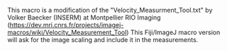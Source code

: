 This macro is a modification of the "Velocity_Measurment_Tool.txt" by Volker Baecker (INSERM) at Montpellier RIO Imaging (https://dev.mri.cnrs.fr/projects/imagej-macros/wiki/Velocity_Measurement_Tool)
This Fiji/ImageJ macro version will ask for the image scaling and include it in the measurements.
